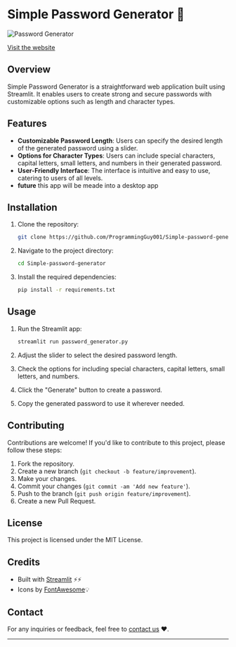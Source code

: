 # Simple Password Generator 🔐

![Password Generator](https://img.shields.io/badge/made%20with-Python-blue.svg)

[Visit the website](https://simple-password-generator-fuoczsml4jbqendujzyddj.streamlit.app/)

## Overview

Simple Password Generator is a straightforward web application built using Streamlit. It enables users to create strong and secure passwords with customizable options such as length and character types.

## Features

- **Customizable Password Length**: Users can specify the desired length of the generated password using a slider.
- **Options for Character Types**: Users can include special characters, capital letters, small letters, and numbers in their generated password.
- **User-Friendly Interface**: The interface is intuitive and easy to use, catering to users of all levels.
- **future** this app will be meade into a desktop app

## Installation

1. Clone the repository:

   ```bash
   git clone https://github.com/ProgrammingGuy001/Simple-password-generator.git
   ```

2. Navigate to the project directory:

   ```bash
   cd Simple-password-generator
   ```

3. Install the required dependencies:

   ```bash
   pip install -r requirements.txt
   ```

## Usage

1. Run the Streamlit app:

   ```bash
   streamlit run password_generator.py
   ```

2. Adjust the slider to select the desired password length.
3. Check the options for including special characters, capital letters, small letters, and numbers.
4. Click the "Generate" button to create a password.
5. Copy the generated password to use it wherever needed.

## Contributing

Contributions are welcome! If you'd like to contribute to this project, please follow these steps:

1. Fork the repository.
2. Create a new branch (`git checkout -b feature/improvement`).
3. Make your changes.
4. Commit your changes (`git commit -am 'Add new feature'`).
5. Push to the branch (`git push origin feature/improvement`).
6. Create a new Pull Request.

## License

This project is licensed under the MIT License.

## Credits

- Built with [Streamlit](https://streamlit.io/) ⚡⚡
- Icons by [FontAwesome](https://fontawesome.com/)💡

## Contact

For any inquiries or feedback, feel free to [contact us](mailto:ayush757358@gmail.com) ❤️.

---

